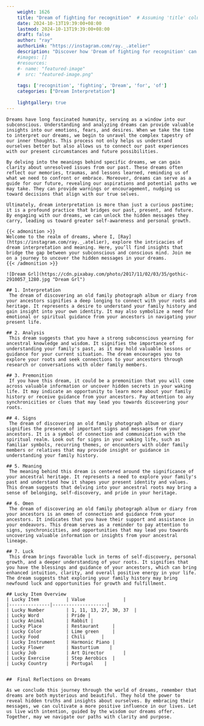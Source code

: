 ```yaml
---
    weight: 1626
    title: "Dream of fighting for recognition"  # Assuming 'title' column exists
    date: 2024-10-13T19:39:00+08:00
    lastmod: 2024-10-13T19:39:00+08:00
    draft: false
    author: "ray"
    authorLink: "https://instagram.com/ray._.atelier"
    description: "Discover how 'Dream of fighting for recognition' can interpret your future and uncover its significant meanings in your life."
    #images: []
    #resources:
    #- name: "featured-image"
    #  src: "featured-image.png"
    
    tags: ['recognition', 'fighting', 'Dream', 'for', 'of']
    categories: ["Dream Interpretation"]
    
    lightgallery: true
---
```

    
    Dreams have long fascinated humanity, serving as a window into our subconscious. Understanding and analyzing dreams can provide valuable insights into our emotions, fears, and desires. When we take the time to interpret our dreams, we begin to unravel the complex tapestry of our inner thoughts. This process not only helps us understand ourselves better but also allows us to connect our past experiences with our present circumstances and future possibilities.
    
    By delving into the meanings behind specific dreams, we can gain clarity about unresolved issues from our past. These dreams often reflect our memories, traumas, and lessons learned, reminding us of what we need to confront or embrace. Moreover, dreams can serve as a guide for our future, revealing our aspirations and potential paths we may take. They can provide warnings or encouragement, nudging us toward decisions that align with our true selves.
    
    Ultimately, dream interpretation is more than just a curious pastime; it is a profound practice that bridges our past, present, and future. By engaging with our dreams, we can unlock the hidden messages they carry, leading us toward greater self-awareness and personal growth.
    
    {{< admonition >}}
    Welcome to the realm of dreams, where I, [Ray](https://instagram.com/ray._.atelier), explore the intricacies of dream interpretation and meaning. Here, you’ll find insights that bridge the gap between your subconscious and conscious mind. Join me on a journey to uncover the hidden messages in your dreams.
    {{< /admonition >}}
    
    ![Dream Grl](https://cdn.pixabay.com/photo/2017/11/02/03/35/gothic-2910057_1280.jpg "Dream Grl")
    
    ## 1. Interpretation
     The dream of discovering an old family photograph album or diary from your ancestors signifies a deep longing to connect with your roots and heritage. It represents a desire to understand your family history and gain insight into your own identity. It may also symbolize a need for emotional or spiritual guidance from your ancestors in navigating your present life.
    
    ## 2. Analysis
     This dream suggests that you have a strong subconscious yearning for ancestral knowledge and wisdom. It signifies the importance of understanding your family's past, as it may hold valuable lessons or guidance for your current situation. The dream encourages you to explore your roots and seek connections to your ancestors through research or conversations with older family members.
    
    ## 3. Premonition
     If you have this dream, it could be a premonition that you will come across valuable information or uncover hidden secrets in your waking life. It may indicate an opportunity to learn more about your family history or receive guidance from your ancestors. Pay attention to any synchronicities or clues that may lead you towards discovering your roots.
    
    ## 4. Signs
     The dream of discovering an old family photograph album or diary signifies the presence of important signs and messages from your ancestors. It is a symbol of connection and communication with the spiritual realm. Look out for signs in your waking life, such as familiar symbols, recurring themes, or encounters with older family members or relatives that may provide insight or guidance in understanding your family history.
    
    ## 5. Meaning
     The meaning behind this dream is centered around the significance of your ancestral heritage. It represents a need to explore your family's past and understand how it shapes your present identity and values. This dream suggests that delving into your ancestral roots may bring a sense of belonging, self-discovery, and pride in your heritage.
    
    ## 6. Omen
     The dream of discovering an old family photograph album or diary from your ancestors is an omen of connection and guidance from your ancestors. It indicates that you have their support and assistance in your endeavors. This dream serves as a reminder to pay attention to signs, synchronicities, and opportunities that may lead you towards uncovering valuable information or insights from your ancestral lineage.
    
    ## 7. Luck
     This dream brings favorable luck in terms of self-discovery, personal growth, and a deeper understanding of your roots. It signifies that you have the blessings and guidance of your ancestors, which can bring enhanced intuition, clarity, and overall positive energy in your life. The dream suggests that exploring your family history may bring newfound luck and opportunities for growth and fulfillment.
    
    ## Lucky Item Overview
    | Lucky Item          | Value              |
    |---------------|--------------------|
    | Lucky Number        | 1, 11, 13, 27, 30, 37  |
    | Lucky Word          | Pride |
    | Lucky Animal        | Rabbit |
    | Lucky Place         | Restaurant     |
    | Lucky Color         | Lime green     |
    | Lucky Food          | Chili      |
    | Lucky Instrument    | Harmonic Piano |
    | Lucky Flower        | Nasturtium    |
    | Lucky Job           | Art Director       |
    | Lucky Exercise      | Step Aerobics  |
    | Lucky Country       | Portugal    |
    
    
    ##  Final Reflections on Dreams
    
    As we conclude this journey through the world of dreams, remember that dreams are both mysterious and beautiful. They hold the power to reveal hidden truths and insights about ourselves. By embracing their messages, we can cultivate a more positive influence in our lives. Let us live with intention, guided by the wisdom our dreams offer. Together, may we navigate our paths with clarity and purpose.
    